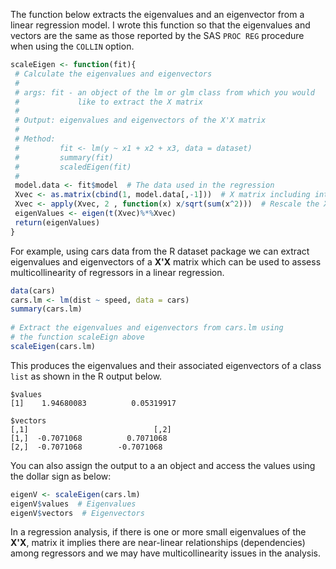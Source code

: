 The function below extracts the eigenvalues and an eigenvector from a linear regression model. I wrote this function so that the eigenvalues and vectors are the same as those reported by the SAS `PROC REG` procedure when using the `COLLIN` option.

```r
scaleEigen <- function(fit){
 # Calculate the eigenvalues and eigenvectors
 #
 # args: fit - an object of the lm or glm class from which you would
 #             like to extract the X matrix
 #
 # Output: eigenvalues and eigenvectors of the X'X matrix
 #
 # Method:
 #         fit <- lm(y ~ x1 + x2 + x3, data = dataset)
 #         summary(fit)
 #         scaledEigen(fit)
 #
 model.data <- fit$model  # The data used in the regression
 Xvec <- as.matrix(cbind(1, model.data[,-1]))  # X matrix including intercept
 Xvec <- apply(Xvec, 2 , function(x) x/sqrt(sum(x^2)))  # Rescale the X matrix
 eigenValues <- eigen(t(Xvec)%*%Xvec)
 return(eigenValues)
}
```

For example, using cars data from the R dataset package we can extract eigenvalues and eigenvectors of a **X\'X** matrix which can be used to assess multicollinearity of regressors in a linear regression.

```r
data(cars)
cars.lm <- lm(dist ~ speed, data = cars)
summary(cars.lm)
 
# Extract the eigenvalues and eigenvectors from cars.lm using
# the function scaleEign above
scaleEigen(cars.lm)
```

This produces the eigenvalues and their associated eigenvectors of a class `list` as shown in the R output below.

```
$values
[1]    1.94680083          0.05319917

$vectors
[,1]                            [,2]
[1,]  -0.7071068          0.7071068
[2,]  -0.7071068        -0.7071068
```

You can also assign the output to a an object and access the values using the dollar sign as below:

```r
eigenV <- scaleEigen(cars.lm) 
eigenV$values  # Eigenvalues
eigenV$vectors  # Eigenvectors
```

In a regression analysis, if there is one or more small eigenvalues of the **X\'X**, matrix it implies there are near-linear relationships (dependencies) among regressors and we may have multicollinearity issues in the analysis.

